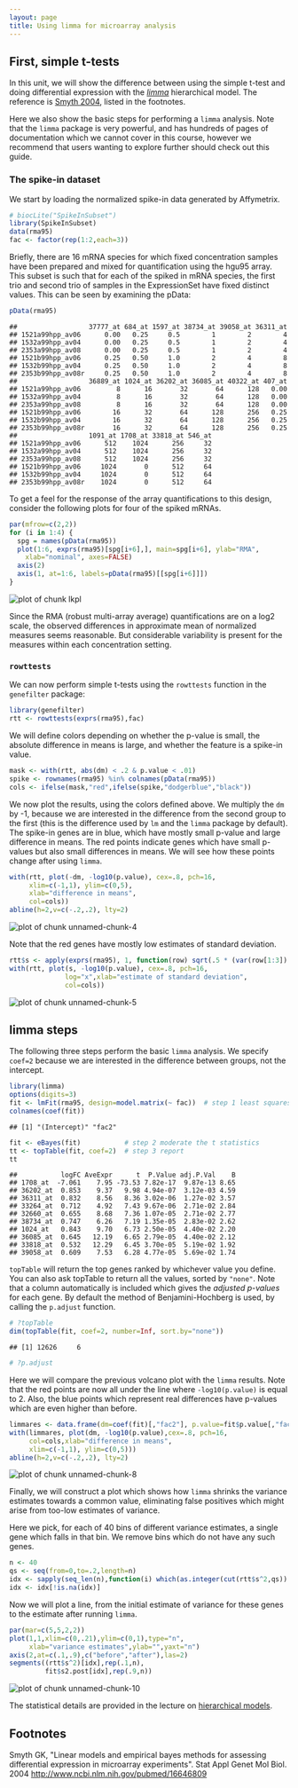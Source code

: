 ```yaml
---
layout: page
title: Using limma for microarray analysis
---
```




## First, simple t-tests

In this unit, we will show the difference between using the simple t-test and doing differential expression with the *[limma](http://bioconductor.org/packages/limma)* hierarchical model. The reference is [Smyth 2004](#foot), listed in the footnotes.

Here we also show the basic steps for performing a `limma` analysis. Note that the `limma` package is very powerful, and has hundreds of pages of documentation which we cannot cover in this course, however we recommend that users wanting to explore further should check out this guide.

<a name="spikein"></a>

### The spike-in dataset

We start by loading the normalized spike-in data generated by 
Affymetrix. 


```r
# biocLite("SpikeInSubset")
library(SpikeInSubset)
data(rma95)
fac <- factor(rep(1:2,each=3))
```

Briefly, there are 16 mRNA species for which fixed concentration
samples have been prepared and mixed for quantification using
the hgu95 array.  This subset is such that for each
of the spiked in mRNA species, the
first trio and second trio of samples in the ExpressionSet have fixed
distinct values.  This can be seen by examining the pData:

```r
pData(rma95)
```

```
##                  37777_at 684_at 1597_at 38734_at 39058_at 36311_at
## 1521a99hpp_av06      0.00   0.25     0.5        1        2        4
## 1532a99hpp_av04      0.00   0.25     0.5        1        2        4
## 2353a99hpp_av08      0.00   0.25     0.5        1        2        4
## 1521b99hpp_av06      0.25   0.50     1.0        2        4        8
## 1532b99hpp_av04      0.25   0.50     1.0        2        4        8
## 2353b99hpp_av08r     0.25   0.50     1.0        2        4        8
##                  36889_at 1024_at 36202_at 36085_at 40322_at 407_at
## 1521a99hpp_av06         8      16       32       64      128   0.00
## 1532a99hpp_av04         8      16       32       64      128   0.00
## 2353a99hpp_av08         8      16       32       64      128   0.00
## 1521b99hpp_av06        16      32       64      128      256   0.25
## 1532b99hpp_av04        16      32       64      128      256   0.25
## 2353b99hpp_av08r       16      32       64      128      256   0.25
##                  1091_at 1708_at 33818_at 546_at
## 1521a99hpp_av06      512    1024      256     32
## 1532a99hpp_av04      512    1024      256     32
## 2353a99hpp_av08      512    1024      256     32
## 1521b99hpp_av06     1024       0      512     64
## 1532b99hpp_av04     1024       0      512     64
## 2353b99hpp_av08r    1024       0      512     64
```

To get a feel for the response of the array quantifications
to this design, consider the following plots for four of the
spiked mRNAs.

```r
par(mfrow=c(2,2))
for (i in 1:4) {
  spg = names(pData(rma95))
  plot(1:6, exprs(rma95)[spg[i+6],], main=spg[i+6], ylab="RMA",
    xlab="nominal", axes=FALSE)
  axis(2)
  axis(1, at=1:6, labels=pData(rma95)[[spg[i+6]]])
}
```

![plot of chunk lkpl](figure/bioc1_limma-lkpl-1.png)


Since the RMA (robust multi-array average) 
quantifications are on a log2 scale, the observed differences
in approximate mean of normalized measures
seems reasonable.  But considerable
variability is present for the measures within each concentration setting.

<a name="simpleT"></a>

### `rowttests`

We can now perform simple t-tests using the `rowttests` function in the `genefilter` package:


```r
library(genefilter)
rtt <- rowttests(exprs(rma95),fac)
```

We will define colors depending on whether the p-value is small, the absolute difference in means is large, and whether the feature is a spike-in value.


```r
mask <- with(rtt, abs(dm) < .2 & p.value < .01)
spike <- rownames(rma95) %in% colnames(pData(rma95))
cols <- ifelse(mask,"red",ifelse(spike,"dodgerblue","black"))
```

We now plot the results, using the colors defined above. We multiply the `dm` by -1, because we are interested in the difference from the second group to the first (this is the difference used by `lm` and the `limma` package by default). The spike-in genes are in blue, which have mostly small p-value and large difference in means. The red points indicate genes which have small p-values but also small differences in means. We will see how these points change after using `limma`.


```r
with(rtt, plot(-dm, -log10(p.value), cex=.8, pch=16,
     xlim=c(-1,1), ylim=c(0,5),
     xlab="difference in means",
     col=cols))
abline(h=2,v=c(-.2,.2), lty=2)
```

![plot of chunk unnamed-chunk-4](figure/bioc1_limma-unnamed-chunk-4-1.png)

Note that the red genes have mostly low estimates of standard deviation.


```r
rtt$s <- apply(exprs(rma95), 1, function(row) sqrt(.5 * (var(row[1:3]) + var(row[4:6]))))
with(rtt, plot(s, -log10(p.value), cex=.8, pch=16,
              log="x",xlab="estimate of standard deviation",
              col=cols))
```

![plot of chunk unnamed-chunk-5](figure/bioc1_limma-unnamed-chunk-5-1.png)

<a name="limmaSteps"></a>

## limma steps

The following three steps perform the basic `limma` analysis. We specify `coef=2` because we are interested in the difference between groups, not the intercept.


```r
library(limma)
options(digits=3)
fit <- lmFit(rma95, design=model.matrix(~ fac))  # step 1 least squares estimates
colnames(coef(fit))     
```

```
## [1] "(Intercept)" "fac2"
```

```r
fit <- eBayes(fit)           # step 2 moderate the t statistics
tt <- topTable(fit, coef=2)  # step 3 report
tt
```

```
##           logFC AveExpr      t  P.Value adj.P.Val    B
## 1708_at  -7.061    7.95 -73.53 7.82e-17  9.87e-13 8.65
## 36202_at  0.853    9.37   9.98 4.94e-07  3.12e-03 4.59
## 36311_at  0.832    8.56   8.36 3.02e-06  1.27e-02 3.57
## 33264_at  0.712    4.92   7.43 9.67e-06  2.71e-02 2.84
## 32660_at  0.655    8.68   7.36 1.07e-05  2.71e-02 2.77
## 38734_at  0.747    6.26   7.19 1.35e-05  2.83e-02 2.62
## 1024_at   0.843    9.70   6.73 2.50e-05  4.40e-02 2.20
## 36085_at  0.645   12.19   6.65 2.79e-05  4.40e-02 2.12
## 33818_at  0.532   12.29   6.45 3.70e-05  5.19e-02 1.92
## 39058_at  0.609    7.53   6.28 4.77e-05  5.69e-02 1.74
```

`topTable` will return the top genes ranked by whichever value you define. You can also ask topTable to return all the values, sorted by `"none"`. Note that a column automatically is included which gives the *adjusted p-values* for each gene. By default the method of Benjamini-Hochberg is used, by calling the `p.adjust` function.


```r
# ?topTable
dim(topTable(fit, coef=2, number=Inf, sort.by="none"))
```

```
## [1] 12626     6
```

```r
# ?p.adjust
```

<a name="expose"></a>

Here we will compare the previous volcano plot with the `limma` results. Note that the red points are now all under the line where `-log10(p.value)` is equal to 2. Also, the blue points which represent real differences have p-values which are even higher than before.


```r
limmares <- data.frame(dm=coef(fit)[,"fac2"], p.value=fit$p.value[,"fac2"])
with(limmares, plot(dm, -log10(p.value),cex=.8, pch=16,
     col=cols,xlab="difference in means",
     xlim=c(-1,1), ylim=c(0,5)))
abline(h=2,v=c(-.2,.2), lty=2)
```

![plot of chunk unnamed-chunk-8](figure/bioc1_limma-unnamed-chunk-8-1.png)

<a name="shrinkage"></a>

Finally, we will construct a plot which shows how `limma` shrinks the variance estimates towards a common value, eliminating false positives which might arise from too-low estimates of variance.

Here we pick, for each of 40 bins of different variance estimates, a single gene which falls in that bin. We remove bins which do not have any such genes.


```r
n <- 40
qs <- seq(from=0,to=.2,length=n)
idx <- sapply(seq_len(n),function(i) which(as.integer(cut(rtt$s^2,qs)) == i)[1])
idx <- idx[!is.na(idx)]
```

Now we will plot a line, from the initial estimate of variance for these genes to the estimate after running `limma`.


```r
par(mar=c(5,5,2,2))
plot(1,1,xlim=c(0,.21),ylim=c(0,1),type="n",
     xlab="variance estimates",ylab="",yaxt="n")
axis(2,at=c(.1,.9),c("before","after"),las=2)
segments((rtt$s^2)[idx],rep(.1,n),
         fit$s2.post[idx],rep(.9,n))
```

![plot of chunk unnamed-chunk-10](figure/bioc1_limma-unnamed-chunk-10-1.png)

The statistical details are provided in the lecture on
[hierarchical models](http://genomicsclass.github.io/book/pages/hierarchical_models.html).

## Footnotes <a name="foot"></a>

Smyth GK, "Linear models and empirical bayes methods for assessing differential expression in microarray experiments". Stat Appl Genet Mol Biol. 2004 <http://www.ncbi.nlm.nih.gov/pubmed/16646809>
